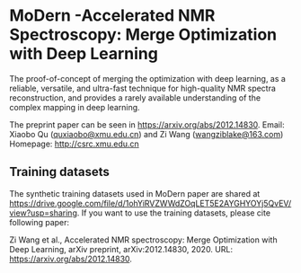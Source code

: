 # MoDern -Accelerated NMR Spectroscopy: Merge Optimization with Deep Learning
The proof-of-concept of merging the optimization with deep learning, as a reliable, versatile, and ultra-fast technique for high-quality NMR spectra reconstruction, and provides a rarely available understanding of the complex mapping in deep learning.

The preprint paper can be seen in https://arxiv.org/abs/2012.14830.
Email: Xiaobo Qu (quxiaobo@xmu.edu.cn) and Zi Wang (wangziblake@163.com)
Homepage: http://csrc.xmu.edu.cn

## Training datasets
The synthetic training datasets used in MoDern paper are shared at https://drive.google.com/file/d/1ohYiRVZWWdZOqLET5E2AYGHYOYj5QvEV/view?usp=sharing.
If you want to use the training datasets, please cite following paper:

Zi Wang et al., Accelerated NMR spectroscopy: Merge Optimization with Deep Learning, arXiv preprint, arXiv:2012.14830, 2020. URL: https://arxiv.org/abs/2012.14830.
